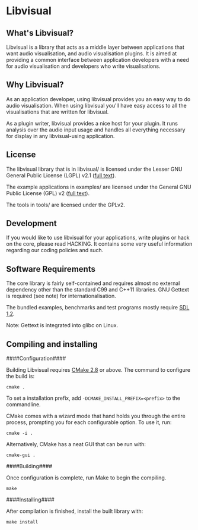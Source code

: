 Libvisual
=========

What's Libvisual?
------------------

Libvisual is a library that acts as a middle layer between
applications that want audio visualisation, and audio visualisation
plugins. It is aimed at providing a common interface between
application developers with a need for audio visualisation and
developers who write visualisations.

Why Libvisual?
--------------

As an application developer, using libvisual provides you an easy way
to do audio visualisation. When using libvisual you'll have easy
access to all the visualisations that are written for libvisual.

As a plugin writer, libvisual provides a nice host for your plugin.
It runs analysis over the audio input usage and handles all everything
necessary for display in any libvisual-using application.

License
-------

The libvisual library that is in libvisual/ is licensed under the
Lesser GNU General Public License (LGPL) v2.1
([full text](http://www.gnu.org/licenses/lgpl-2.1.html)).

The example applications in examples/ are licensed under the General
GNU Public License (GPL) v2
([full text](http://www.gnu.org/licenses/gpl-2.0.html)).

The tools in tools/ are licensed under the GPLv2.

Development
-----------

If you would like to use libvisual for your applications, write
plugins or hack on the core, please read HACKING. It contains some
very useful information regarding our coding policies and such.

Software Requirements
---------------------

The core library is fairly self-contained and requires almost no
external dependency other than the standard C99 and C++11
libraries. GNU Gettext is required (see note) for
internationalisation.

The bundled examples, benchmarks and test programs mostly require
[SDL 1.2](http://libsdl.org).

Note: Gettext is integrated into glibc on Linux.

Compiling and installing
------------------------

####Configuration####

Building Libvisual requires [CMake 2.8](http://www.cmake.org) or
above. The command to configure the build is:

    cmake .

To set a installation prefix, add `-DCMAKE_INSTALL_PREFIX=<prefix>` to
the commandline.

CMake comes with a wizard mode that hand holds you through the entire
process, prompting you for each configurable option. To use it, run:

    cmake -i .

Alternatively, CMake has a neat GUI that can be run with:

    cmake-gui .

####Building####

Once configuration is complete, run Make to begin the compiling.

    make

####Installing####

After compilation is finished, install the built library with:

    make install
